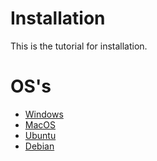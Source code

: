 # Installation

This is the tutorial for installation.

# OS's
- [Windows](https://sas2k.github.io/Zap/docs/build/Installation/Windows)
- [MacOS](https://sas2k.github.io/Zap/docs/build/Installation/MacOS)
- [Ubuntu](https://sas2k.github.io/Zap/docs/build/Installation/Ubuntu)
- [Debian](https://sas2k.github.io/Zap/docs/build/Installation/Debian)